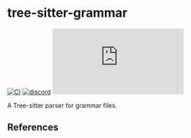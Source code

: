 # tree-sitter-grammar

[![CI][ci]](https://github.com/morloc-project/tree-sitter-grammar/actions/workflows/ci.yml)
[![discord][discord]](https://discord.gg/w7nTvsVJhm)
[![matrix][matrix]](https://matrix.to/#/#tree-sitter-chat:matrix.org)
<!-- NOTE: uncomment these if you're publishing packages: -->
<!-- [![npm][npm]](https://www.npmjs.com/package/tree-sitter-grammar) -->
<!-- [![crates][crates]](https://crates.io/crates/tree-sitter-grammar) -->
<!-- [![pypi][pypi]](https://pypi.org/project/tree-sitter-grammar/) -->

A Tree-sitter parser for grammar files.

## References

<!-- NOTE: add the grammar's references here -->

[ci]: https://img.shields.io/github/actions/workflow/status/morloc-project/tree-sitter-grammar/ci.yml?logo=github&label=CI
[discord]: https://img.shields.io/discord/1063097320771698699?logo=discord&label=discord
[matrix]: https://img.shields.io/matrix/tree-sitter-chat%3Amatrix.org?logo=matrix&label=matrix
[npm]: https://img.shields.io/npm/v/tree-sitter-grammar?logo=npm
[crates]: https://img.shields.io/crates/v/tree-sitter-grammar?logo=rust
[pypi]: https://img.shields.io/pypi/v/tree-sitter-grammar?logo=pypi&logoColor=ffd242
